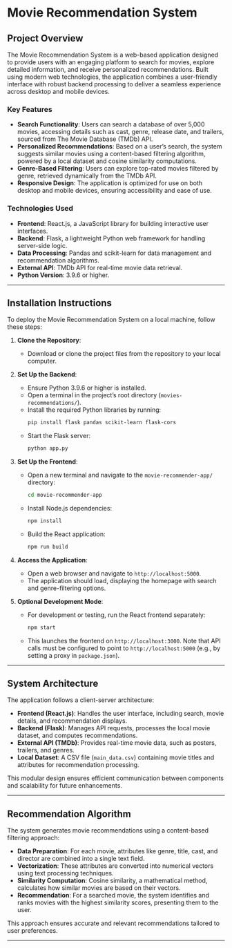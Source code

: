 # Movie Recommendation System

## Project Overview
The Movie Recommendation System is a web-based application designed to provide users with an engaging platform to search for movies, explore detailed information, and receive personalized recommendations. Built using modern web technologies, the application combines a user-friendly interface with robust backend processing to deliver a seamless experience across desktop and mobile devices.

### Key Features
- **Search Functionality**: Users can search a database of over 5,000 movies, accessing details such as cast, genre, release date, and trailers, sourced from The Movie Database (TMDb) API.
- **Personalized Recommendations**: Based on a user’s search, the system suggests similar movies using a content-based filtering algorithm, powered by a local dataset and cosine similarity computations.
- **Genre-Based Filtering**: Users can explore top-rated movies filtered by genre, retrieved dynamically from the TMDb API.
- **Responsive Design**: The application is optimized for use on both desktop and mobile devices, ensuring accessibility and ease of use.

### Technologies Used
- **Frontend**: React.js, a JavaScript library for building interactive user interfaces.
- **Backend**: Flask, a lightweight Python web framework for handling server-side logic.
- **Data Processing**: Pandas and scikit-learn for data management and recommendation algorithms.
- **External API**: TMDb API for real-time movie data retrieval.
- **Python Version**: 3.9.6 or higher.


---

## Installation Instructions
To deploy the Movie Recommendation System on a local machine, follow these steps:

1. **Clone the Repository**:
   - Download or clone the project files from the repository to your local computer.

2. **Set Up the Backend**:
   - Ensure Python 3.9.6 or higher is installed.
   - Open a terminal in the project’s root directory (`movies-recommendations/`).
   - Install the required Python libraries by running:
     ```bash
     pip install flask pandas scikit-learn flask-cors
     ```
   - Start the Flask server:
     ```bash
     python app.py
     ```

3. **Set Up the Frontend**:
   - Open a new terminal and navigate to the `movie-recommender-app/` directory:
     ```bash
     cd movie-recommender-app
     ```
   - Install Node.js dependencies:
     ```bash
     npm install
     ```
   - Build the React application:
     ```bash
     npm run build
     ```

4. **Access the Application**:
   - Open a web browser and navigate to `http://localhost:5000`.
   - The application should load, displaying the homepage with search and genre-filtering options.

5. **Optional Development Mode**:
   - For development or testing, run the React frontend separately:
     ```bash
     npm start
     ```
   - This launches the frontend on `http://localhost:3000`. Note that API calls must be configured to point to `http://localhost:5000` (e.g., by setting a proxy in `package.json`).

---

## System Architecture
The application follows a client-server architecture:
- **Frontend (React.js)**: Handles the user interface, including search, movie details, and recommendation displays.
- **Backend (Flask)**: Manages API requests, processes the local movie dataset, and computes recommendations.
- **External API (TMDb)**: Provides real-time movie data, such as posters, trailers, and genres.
- **Local Dataset**: A CSV file (`main_data.csv`) containing movie titles and attributes for recommendation processing.

This modular design ensures efficient communication between components and scalability for future enhancements.

---

## Recommendation Algorithm
The system generates movie recommendations using a content-based filtering approach:
- **Data Preparation**: For each movie, attributes like genre, title, cast, and director are combined into a single text field.
- **Vectorization**: These attributes are converted into numerical vectors using text processing techniques.
- **Similarity Computation**: Cosine similarity, a mathematical method, calculates how similar movies are based on their vectors.
- **Recommendation**: For a searched movie, the system identifies and ranks movies with the highest similarity scores, presenting them to the user.

This approach ensures accurate and relevant recommendations tailored to user preferences.

---
